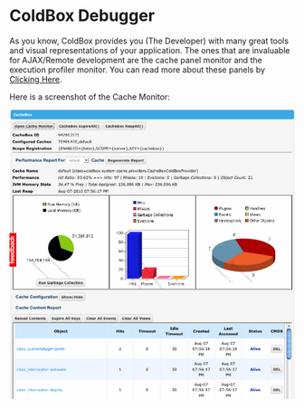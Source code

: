 # ColdBox Debugger

As you know, ColdBox provides you (The Developer) with many great tools and visual representations of your application. The ones that are invaluable for AJAX/Remote development are the cache panel monitor and the execution profiler monitor. You can read more about these panels by [Clicking Here](http://wiki.coldbox.org/wiki/URLActions.cfm#Debugpanel).

Here is a screenshot of the Cache Monitor:

![](cachemonitor.jpg)


